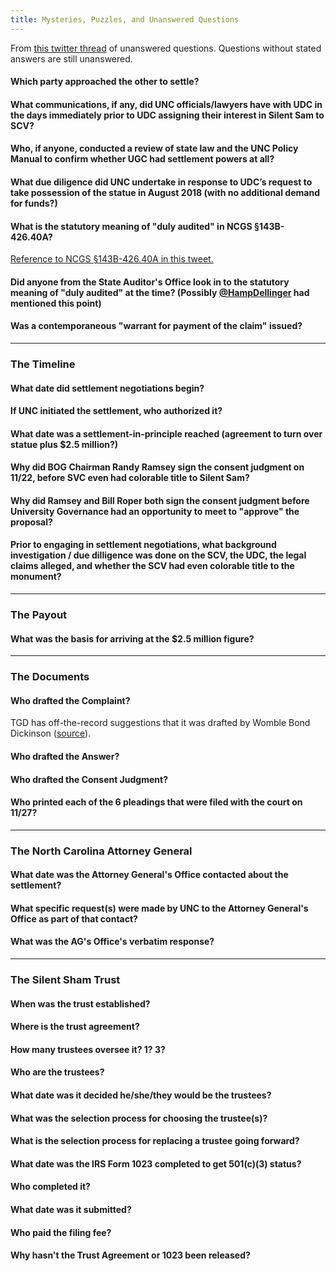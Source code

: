 ```yaml
---
title: Mysteries, Puzzles, and Unanswered Questions
---
```


From [this twitter thread](https://twitter.com/greg_doucette/status/1205912732882677760) of unanswered questions. Questions without stated answers are still unanswered.

#### Which party approached the other to settle?


#### What communications, if any, did UNC officials/lawyers have with UDC in the days immediately prior to UDC assigning their interest in Silent Sam to SCV?

#### Who, if anyone, conducted a review of state law and the UNC Policy Manual to confirm whether UGC had settlement powers at all?

#### What due diligence did UNC undertake in response to UDC’s request to take possession of the statue in August 2018 (with no additional demand for funds?)

#### What is the statutory meaning of "duly audited" in NCGS §143B-426.40A?

[Reference to NCGS §143B-426.40A in this tweet.](https://twitter.com/greg_doucette/status/1205912732882677760)

#### Did anyone from the State Auditor's Office look in to the statutory meaning of "duly audited" at the time? (Possibly [@HampDellinger](https://twitter.com/HampDellinger) had mentioned this point)

#### Was a contemporaneous "warrant for payment of the claim" issued?

------

### The Timeline

#### What date did settlement negotiations begin?

#### If UNC initiated the settlement, who authorized it?

#### What date was a settlement-in-principle reached (agreement to turn over statue plus $2.5 million?)

#### Why did BOG Chairman Randy Ramsey sign the consent judgment on 11/22, before SVC even had colorable title to Silent Sam?

#### Why did Ramsey and Bill Roper both sign the consent judgment before University Governance had an opportunity to meet to "approve" the proposal?

#### Prior to engaging in settlement negotiations, what background investigation / due dilligence was done on the SCV, the UDC, the legal claims alleged, and whether the SCV had even colorable title to the monument?

------

### The Payout

#### What was the basis for arriving at the $2.5 million figure?

------

### The Documents

#### Who drafted the Complaint?

TGD has off-the-record suggestions that it was drafted by Womble Bond Dickinson ([source](https://twitter.com/greg_doucette/status/1205537823593508864)).

#### Who drafted the Answer?

#### Who drafted the Consent Judgment?

#### Who printed each of the 6 pleadings that were filed with the court on 11/27?

------

### The North Carolina Attorney General

#### What date was the Attorney General's Office contacted about the settlement?

#### What specific request(s) were made by UNC to the Attorney General's Office as part of that contact?

#### What was the AG's Office's verbatim response?

------

### The Silent Sham Trust

#### When was the trust established?

#### Where is the trust agreement?

#### How many trustees oversee it? 1? 3?

#### Who are the trustees?

#### What date was it decided he/she/they would be the trustees?

#### What was the selection process for choosing the trustee(s)?

#### What is the selection process for replacing a trustee going forward?

#### What date was the IRS Form 1023 completed to get 501(c)(3) status?

#### Who completed it?

#### What date was it submitted?

#### Who paid the filing fee?

#### Why hasn't the Trust Agreement or 1023 been released?
